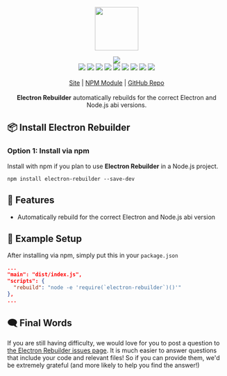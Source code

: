 <p align="center">
  <a href="https://itwcreativeworks.com">
    <img src="https://cdn.itwcreativeworks.com/assets/itw-creative-works/images/logo/itw-creative-works-brandmark-black-x.svg" width="100px">
  </a>
</p>

<p align="center">
  <img src="https://img.shields.io/github/package-json/v/itw-creative-works/electron-rebuilder.svg">
  <br>
  <img src="https://img.shields.io/librariesio/release/npm/electron-rebuilder.svg">
  <img src="https://img.shields.io/bundlephobia/min/electron-rebuilder.svg">
  <img src="https://img.shields.io/codeclimate/maintainability-percentage/itw-creative-works/electron-rebuilder.svg">
  <img src="https://img.shields.io/npm/dm/electron-rebuilder.svg">
  <img src="https://img.shields.io/node/v/electron-rebuilder.svg">
  <img src="https://img.shields.io/website/https/itwcreativeworks.com.svg">
  <img src="https://img.shields.io/github/license/itw-creative-works/electron-rebuilder.svg">
  <img src="https://img.shields.io/github/contributors/itw-creative-works/electron-rebuilder.svg">
  <img src="https://img.shields.io/github/last-commit/itw-creative-works/electron-rebuilder.svg">
  <br>
  <br>
  <a href="https://itwcreativeworks.com">Site</a> | <a href="https://www.npmjs.com/package/electron-rebuilder">NPM Module</a> | <a href="https://github.com/itw-creative-works/electron-rebuilder">GitHub Repo</a>
  <br>
  <br>
  <strong>Electron Rebuilder</strong> automatically rebuilds for the correct Electron and Node.js abi versions.
</p>

## 📦 Install Electron Rebuilder
### Option 1: Install via npm
Install with npm if you plan to use **Electron Rebuilder** in a Node.js project.
```shell
npm install electron-rebuilder --save-dev
```

## 🦄 Features
* Automatically rebuild for the correct Electron and Node.js abi version

## 📘 Example Setup
After installing via npm, simply put this in your `package.json`
```json
...
"main": "dist/index.js",
"scripts": {
  "rebuild": "node -e 'require(`electron-rebuilder`)()'"
},
...
```

## 🗨️ Final Words
If you are still having difficulty, we would love for you to post a question to [the Electron Rebuilder issues page](https://github.com/itw-creative-works/electron-rebuilder/issues). It is much easier to answer questions that include your code and relevant files! So if you can provide them, we'd be extremely grateful (and more likely to help you find the answer!)
